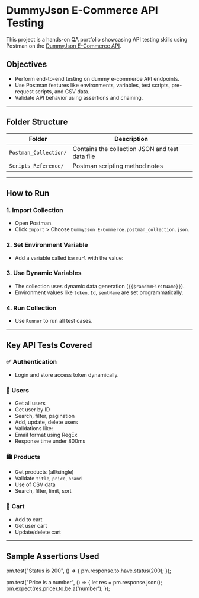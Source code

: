 # DummyJson E-Commerce API Testing

This project is a hands-on QA portfolio showcasing API testing skills using Postman on the [DummyJson E-Commerce API](https://dummyjson.com).

## Objectives

- Perform end-to-end testing on dummy e-commerce API endpoints.
- Use Postman features like environments, variables, test scripts, pre-request scripts, and CSV data.
- Validate API behavior using assertions and chaining.

--------------------------

## Folder Structure

| Folder | Description |
|--------|-------------|
| `Postman_Collection/` | Contains the collection JSON and test data file |
| `Scripts_Reference/` | Postman scripting method notes |

--------------------------

## How to Run

### 1. Import Collection
- Open Postman.
- Click `Import` > Choose `DummyJson E-Commerce.postman_collection.json`.

### 2. Set Environment Variable
- Add a variable called `baseurl` with the value:  

### 3. Use Dynamic Variables
- The collection uses dynamic data generation (`{{$randomFirstName}}`).
- Environment values like `token`, `Id`, `sentName` are set programmatically.

### 4. Run Collection
- Use `Runner` to run all test cases.

--------------------

## Key API Tests Covered

### ✅ Authentication
- Login and store access token dynamically.

### 👤 Users
- Get all users
- Get user by ID
- Search, filter, pagination
- Add, update, delete users
- Validations like:
- Email format using RegEx
- Response time under 800ms

### 🛍️ Products
- Get products (all/single)
- Validate `title`, `price`, `brand`
- Use of CSV data
- Search, filter, limit, sort

### 🛒 Cart
- Add to cart
- Get user cart
- Update/delete cart

-----------------------------

## Sample Assertions Used

pm.test("Status is 200", () => {
pm.response.to.have.status(200);
});

pm.test("Price is a number", () => {
let res = pm.response.json();
pm.expect(res.price).to.be.a('number');
});
